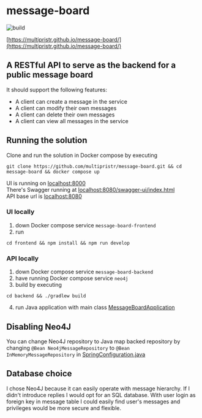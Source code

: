 # message-board

![build](https://github.com/multipristr/message-board/actions/workflows/compose.yml/badge.svg)

[https://multipristr.github.io/message-board/](https://multipristr.github.io/message-board/)

## A RESTful API to serve as the backend for a public message board
It should support the following features: 
- A client can create a message in the service
- A client can modify their own messages
- A client can delete their own messages
- A client can view all messages in the service 

## Running the solution
Clone and run the solution in Docker compose by executing
```shell
git clone https://github.com/multipristr/message-board.git && cd message-board && docker compose up
```
UI is running on [localhost:8000](http://localhost:8000)  
There's Swagger running at [localhost:8080/swagger-ui/index.html](http://localhost:8080/swagger-ui/index.html)  
API  base url is [localhost:8080](http://localhost:8080)

### UI locally 
1. down Docker compose service `message-board-frontend`
2. run
```shell
cd frontend && npm install && npm run develop
```

### API locally
1. down Docker compose service `message-board-backend`
2. have running Docker compose service `neo4j`
3. build by executing
```shell
cd backend && ./gradlew build
```
4. run Java application with main class [MessageBoardApplication](backend/src/main/java/org/MessageBoardApplication.java)

## Disabling Neo4J
You can change Neo4J repository to Java map backed repository by changing `@Bean Neo4jMessageRepository` to `@Bean InMemoryMessageRepository` in [SpringConfiguration.java](backend/src/main/java/org/config/SpringConfiguration.java)

## Database choice
I chose Neo4J because it can easily operate with message hierarchy.
If I didn't introduce replies I would opt for an SQL database.
With user login as foreign key in message table I could easily find user's messages and privileges would be more secure and flexible. 

